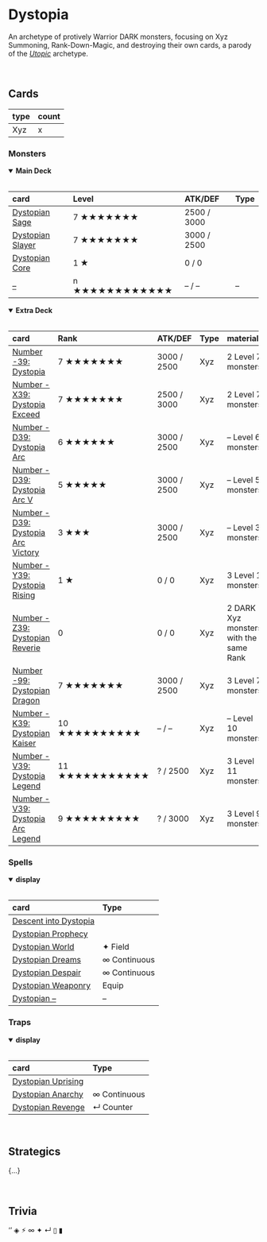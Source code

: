 # Dystopia

An archetype of protively Warrior DARK monsters, focusing on Xyz Summoning, Rank-Down-Magic, and destroying their own cards, a parody of the [*Utopic*](https://yugipedia.com/wiki/Utopic) archetype.


<br>


## Cards

| type | count |
| :--- | :---- |
| Xyz  | x |

### Monsters

<details open>
  <summary> <b> Main Deck </b> </summary> <br>

| card | Level | ATK/DEF | Type |
| :--- | :---- | :------ | :--- |
| [Dystopian Sage](../cards/monsters/standard/–.md) | 7 ★★★★★★★ | 2500 / 3000 | |
| [Dystopian Slayer](../cards/monsters/standard/–.md) | 7 ★★★★★★★ | 3000 / 2500 | |
| [Dystopian Core](../cards/monsters/standard/–.md) | 1 ★ | 0 / 0 | |
| [–](../cards/monsters/standard/–.md) | n ★★★★★★★★★★★★ | – / – | – |

</details>

<details open>
  <summary> <b> Extra Deck </b> </summary> <br>

| card | Rank | ATK/DEF | Type | material |
| :--- | :--- | :------ | :--- | :------- |
| [Number -39: Dystopia](../cards/monsters/xyz/–.md) | 7 ★★★★★★★ | 3000 / 2500 | Xyz | 2 Level 7 monsters |
| [Number -X39: Dystopia Exceed](../cards/monsters/xyz/–.md) | 7 ★★★★★★★ | 2500 / 3000 | Xyz | 2 Level 7 monsters |
| [Number -D39: Dystopia Arc](../cards/monsters/xyz/–.md) | 6 ★★★★★★ | 3000 / 2500 | Xyz | –  Level 6 monsters |
| [Number -D39: Dystopia Arc V](../cards/monsters/xyz/–.md) | 5 ★★★★★ | 3000 / 2500 | Xyz | –  Level 5 monsters |
| [Number -D39: Dystopia Arc Victory](../cards/monsters/xyz/–.md) | 3 ★★★ | 3000 / 2500 | Xyz | –  Level 3 monsters |
| [Number -Y39: Dystopia Rising](../cards/monsters/xyz/–.md) | 1 ★ | 0 / 0 | Xyz | 3 Level 1 monsters |
| [Number -Z39: Dystopian Reverie](../cards/monsters/xyz/–.md) | 0 | 0 / 0 | Xyz | 2 DARK Xyz monsters with the same Rank |
| [Number -99: Dystopian Dragon](../cards/monsters/xyz/–.md) | 7 ★★★★★★★ | 3000 / 2500 | Xyz | 3 Level 7 monsters |
| [Number -K39: Dystopian Kaiser](../cards/monsters/xyz/–.md) | 10 ★★★★★★★★★★ | –  / –  | Xyz | –  Level 10 monsters |
| [Number -V39: Dystopia Legend](../cards/monsters/xyz/–.md) | 11 ★★★★★★★★★★★ | ? / 2500 | Xyz | 3 Level 11 monsters |
| [Number -V39: Dystopia Arc Legend](../cards/monsters/xyz/–.md) | 9 ★★★★★★★★★ | ? / 3000 | Xyz | 3 Level 9 monsters |

</details>

### Spells

<details open>
  <summary> <b> display </b> </summary> <br>

| card | Type |
| :--- | :--- |
| [Descent into Dystopia](../cards/spells/–/–.md) | |
| [Dystopian Prophecy](../cards/spells/–/–.md) | |
| [Dystopian World](../cards/spells/–/–.md) | ✦ Field |
| [Dystopian Dreams](../cards/spells/–/–.md) | ∞ Continuous |
| [Dystopian Despair](../cards/spells/–/–.md) | ∞ Continuous |
| [Dystopian Weaponry](../cards/spells/–/–.md) | Equip |
| [Dystopian –](../cards/spells/–/–.md) | – |

</details>

### Traps

<details open>
  <summary> <b> display </b> </summary> <br>

| card | Type |
| :--- | :--- |
| [Dystopian Uprising](../cards/traps/–/–.md) | |
| [Dystopian Anarchy](../cards/traps/–/–.md) | ∞ Continuous |
| [Dystopian Revenge](../cards/traps/–/–.md) | ↵ Counter |

</details>


<br>


## Strategics

{...}


<br>


## Trivia

‘’ ◈ ⚡︎ ∞ ✦ ↵ ▯ ▮